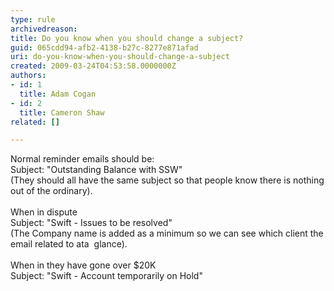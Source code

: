 ```yaml
---
type: rule
archivedreason: 
title: Do you know when you should change a subject?
guid: 065cdd94-afb2-4138-b27c-8277e871afad
uri: do-you-know-when-you-should-change-a-subject
created: 2009-03-24T04:53:58.0000000Z
authors:
- id: 1
  title: Adam Cogan
- id: 2
  title: Cameron Shaw
related: []

---
```



<p>Normal reminder emails should be&#58;<br>Subject&#58; &quot;Outstanding Balance with SSW&quot;<br>(They should all have the same subject so that people know there is nothing out of the ordinary).<br><br>When in dispute <br>Subject&#58; &quot;Swift - Issues to be resolved&quot;<br>(The Company name is added as a minimum so we can see which client the email related to ata&#160; glance).<br><br>When in they have gone over $20K<br>Subject&#58; &quot;Swift - Account temporarily on Hold&quot;</p>
<br><excerpt class='endintro'></excerpt><br>



